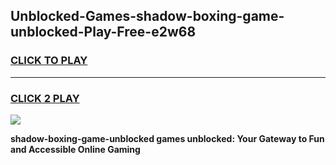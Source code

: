 
## Unblocked-Games-shadow-boxing-game-unblocked-Play-Free-e2w68
<h3>
<a href="https://premium76.site?title=shadow-boxing-game-unblocked&ref=18A1">CLICK TO PLAY</a></h3>
<hr>

<h3>
<a href="https://premium76.site?title=shadow-boxing-game-unblocked&ref=18A1">CLICK 2 PLAY</a>
  
</h3>

<a href="https://premium76.site?title=shadow-boxing-game-unblocked&ref=18A1"><img src="https://clearcache.store/games.png"></a>


**shadow-boxing-game-unblocked games unblocked: Your Gateway to Fun and Accessible Online Gaming**
